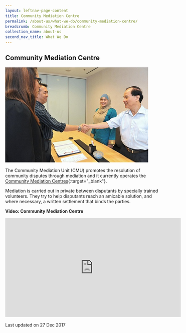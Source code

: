 ```yaml
---
layout: leftnav-page-content
title: Community Mediation Centre
permalink: /about-us/what-we-do/community-mediation-centre/
breadcrumb: Community Mediation Centre
collection_name: about-us
second_nav_title: What We Do
---
```


<style> 
 .image {width: 600px;} 
 .image img {max-width: 100%;} 
</style>

Community Mediation Centre
---

<div class="image"><img src="/images/DSC_6963.jpg/" title="Community Mediation Centre" alt="Community Mediation Centre"></div>

The Community Mediation Unit (CMU) promotes the resolution of community disputes through mediation and it currently operates the [Community Mediation Centres](https://cmc.mlaw.gov.sg/){:target="_blank"}.

Mediation is carried out in private between disputants by specially trained volunteers. They try to help disputants reach an amicable solution, and where necessary, a written settlement that binds the parties. 

**Video: Community Mediation Centre**

<div class="bp-youtube">
 <iframe width="560" height="315" src="https://www.youtube.com/embed/dLpFHNkbJTM?rel=0" title="Community Mediation Centre Video" frameborder="0" allow="accelerometer; autoplay; encrypted-media; gyroscope; picture-in-picture" allowfullscreen>
 </iframe>
</div>
 
<p class="right-side-updated">Last updated on 27 Dec 2017</p>
